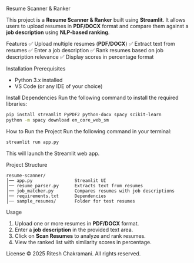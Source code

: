  Resume Scanner & Ranker

This project is a **Resume Scanner & Ranker** built using **Streamlit**. It allows users to upload resumes in **PDF/DOCX** format and compare them against a **job description** using **NLP-based ranking**.

 Features
✅ Upload multiple resumes (**PDF/DOCX**)
✅ Extract text from resumes
✅ Enter a job description
✅ Rank resumes based on job description relevance
✅ Display scores in percentage format

 Installation
 Prerequisites
- Python 3.x installed
- VS Code (or any IDE of your choice)

 Install Dependencies
Run the following command to install the required libraries:
```bash
pip install streamlit PyPDF2 python-docx spacy scikit-learn
python -m spacy download en_core_web_sm
```

 How to Run the Project
Run the following command in your terminal:
```bash
streamlit run app.py
```
This will launch the Streamlit web app.

 Project Structure
```
resume-scanner/
│── app.py                Streamlit UI
│── resume_parser.py      Extracts text from resumes
│── job_matcher.py        Compares resumes with job descriptions
│── requirements.txt      Dependencies
│── sample_resumes/       Folder for test resumes
```

 Usage
1. Upload one or more resumes in **PDF/DOCX** format.
2. Enter a **job description** in the provided text area.
3. Click on **Scan Resumes** to analyze and rank resumes.
4. View the ranked list with similarity scores in percentage.

 License
© 2025 Ritesh Chakramani. All rights reserved.

